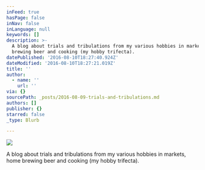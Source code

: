 ```yaml
---
inFeed: true
hasPage: false
inNav: false
inLanguage: null
keywords: []
description: >-
  A blog about trials and tribulations from my various hobbies in markets, home
  brewing beer and cooking (my hobby trifecta).
datePublished: '2016-08-10T18:27:40.924Z'
dateModified: '2016-08-10T18:27:21.019Z'
title: ''
author:
  - name: ''
    url: ''
via: {}
sourcePath: _posts/2016-08-09-trials-and-tribulations.md
authors: []
publisher: {}
starred: false
_type: Blurb

---
```

![](https://the-grid-user-content.s3-us-west-2.amazonaws.com/9611d406-44c5-4e90-b39a-f3e21856bed5.jpg)

A blog about trials and tribulations from my various hobbies in markets, home brewing beer and cooking (my hobby trifecta).